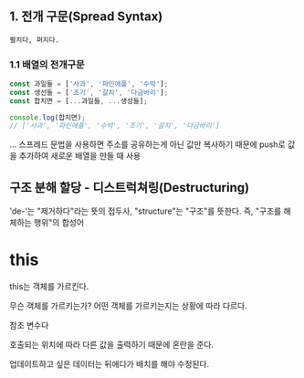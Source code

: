 #


## 1. 전개 구문(Spread Syntax)

`펼치다, 펴지다.`

### 1.1 배열의 전개구문

```js
const 과일들 = ['사과', '파인애플', '수박'];
const 생선들 = ['조기', '갈치', '다금바리'];
const 합치면 = [...과일들, ...생성들];

console.log(합치면); 
// ['사과', '파인애플', '수박', '조기', '갈치', '다금바리']
```


... 스프레드 문법을 사용하면 주소를 공유하는게 아닌 값만 복사하기 때문에 push로 값을 추가하여 새로운 배열을 만들 때 사용


## 구조 분해 할당 - 디스트럭쳐링(Destructuring)

'de-'는 "제거하다"라는 뜻의 접두사, "structure"는 "구조"를 뜻한다. 즉, "구조를 해체하는 행위"의 합성어



# this

this는 객체를 가르킨다.

무슨 객체를 가르키는가? 어떤 객체를 가르키는지는 상황에 따라 다르다.

참조 변수다

호출되는 위치에 따라 다른 값을 출력하기 때문에 혼란을 준다.









업데이트하고 싶은 데이터는 뒤에다가 배치를 해야 수정된다.